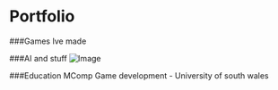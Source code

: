 # Portfolio

###Games Ive made

###AI and stuff
![Image](https://github.com/user-attachments/assets/7bf3fdeb-e943-4ccf-abc7-6785ed5dc659)

###Education
MComp Game development - University of south wales
